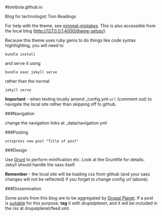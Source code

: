 #tombola.github.io

Blog for technologist Tom Readings

For help with the theme, see [minimal-mistakes](http://mmistakes.github.io/minimal-mistakes/theme-setup/). This is also accessible from the local blog (http://127.0.0.1:4000/theme-setup/).

Because this theme uses ruby gems to do things like code syntax hightlighting, you will need to 

    bundle install

and serve it using

    bundle exec jekyll serve

rather than the normal

    jekyll serve

**Important** - when testing locally amend _config.yml ``url`` (comment out) to navigate the local site rather than skipping off to github.


###Navigation

change the navigation links at _data/navigation.yml

###Posting

    octopress new post "Title of post"

###Design

Use [Grunt](http://gruntjs.com/getting-started) to perform minification etc. Look at the Gruntfile for details. Jekyll should handle the sass itself.

**Remember** - the local site will be loading css from github (and your sass changes will not be reflected) if you forget to change config url (above).

###Dissemination

Some posts from this blog are to be aggregated by [Drupal Planet](https://www.drupal.org/planet). If a post is [suitable](https://www.drupal.org/planet/guidelines) for this purpose, **tag** it with *drupalplanet*, and it will be included in the rss at drupalplanet/feed.xml.